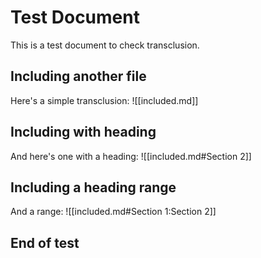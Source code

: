 # Test Document

This is a test document to check transclusion.

## Including another file

Here's a simple transclusion: ![[included.md]]

## Including with heading

And here's one with a heading: ![[included.md#Section 2]]

## Including a heading range

And a range: ![[included.md#Section 1:Section 2]]

## End of test